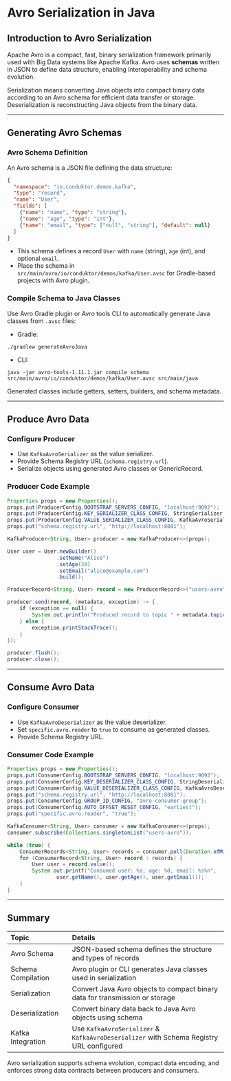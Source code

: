 # Avro Serialization in Java

## Introduction to Avro Serialization

Apache Avro is a compact, fast, binary serialization framework primarily used with Big Data systems like Apache Kafka. Avro uses **schemas** written in JSON to define data structure, enabling interoperability and schema evolution.

Serialization means converting Java objects into compact binary data according to an Avro schema for efficient data transfer or storage. Deserialization is reconstructing Java objects from the binary data.

***

## Generating Avro Schemas

### Avro Schema Definition

An Avro schema is a JSON file defining the data structure:

```json
{
  "namespace": "io.conduktor.demos.kafka",
  "type": "record",
  "name": "User",
  "fields": [
    {"name": "name", "type": "string"},
    {"name": "age", "type": "int"},
    {"name": "email", "type": ["null", "string"], "default": null}
  ]
}
```

- This schema defines a record `User` with `name` (string), `age` (int), and optional `email`.
- Place the schema in `src/main/avro/io/conduktor/demos/kafka/User.avsc` for Gradle-based projects with Avro plugin.


### Compile Schema to Java Classes

Use Avro Gradle plugin or Avro tools CLI to automatically generate Java classes from `.avsc` files:

- Gradle:

```
./gradlew generateAvroJava
```

- CLI:

```
java -jar avro-tools-1.11.1.jar compile schema src/main/avro/io/conduktor/demos/kafka/User.avsc src/main/java
```


Generated classes include getters, setters, builders, and schema metadata.

***

## Produce Avro Data

### Configure Producer

- Use `KafkaAvroSerializer` as the value serializer.
- Provide Schema Registry URL (`schema.registry.url`).
- Serialize objects using generated Avro classes or GenericRecord.


### Producer Code Example

```java
Properties props = new Properties();
props.put(ProducerConfig.BOOTSTRAP_SERVERS_CONFIG, "localhost:9092");
props.put(ProducerConfig.KEY_SERIALIZER_CLASS_CONFIG, StringSerializer.class.getName());
props.put(ProducerConfig.VALUE_SERIALIZER_CLASS_CONFIG, KafkaAvroSerializer.class.getName());
props.put("schema.registry.url", "http://localhost:8081");

KafkaProducer<String, User> producer = new KafkaProducer<>(props);

User user = User.newBuilder()
                .setName("Alice")
                .setAge(30)
                .setEmail("alice@example.com")
                .build();

ProducerRecord<String, User> record = new ProducerRecord<>("users-avro", "user1", user);

producer.send(record, (metadata, exception) -> {
    if (exception == null) {
        System.out.println("Produced record to topic " + metadata.topic());
    } else {
        exception.printStackTrace();
    }
});

producer.flush();
producer.close();
```


***

## Consume Avro Data

### Configure Consumer

- Use `KafkaAvroDeserializer` as the value deserializer.
- Set `specific.avro.reader` to `true` to consume as generated classes.
- Provide Schema Registry URL.


### Consumer Code Example

```java
Properties props = new Properties();
props.put(ConsumerConfig.BOOTSTRAP_SERVERS_CONFIG, "localhost:9092");
props.put(ConsumerConfig.KEY_DESERIALIZER_CLASS_CONFIG, StringDeserializer.class.getName());
props.put(ConsumerConfig.VALUE_DESERIALIZER_CLASS_CONFIG, KafkaAvroDeserializer.class.getName());
props.put("schema.registry.url", "http://localhost:8081");
props.put(ConsumerConfig.GROUP_ID_CONFIG, "avro-consumer-group");
props.put(ConsumerConfig.AUTO_OFFSET_RESET_CONFIG, "earliest");
props.put("specific.avro.reader", "true");

KafkaConsumer<String, User> consumer = new KafkaConsumer<>(props);
consumer.subscribe(Collections.singletonList("users-avro"));

while (true) {
    ConsumerRecords<String, User> records = consumer.poll(Duration.ofMillis(1000));
    for (ConsumerRecord<String, User> record : records) {
        User user = record.value();
        System.out.printf("Consumed user: %s, age: %d, email: %s%n",
                user.getName(), user.getAge(), user.getEmail());
    }
}
```


***

## Summary

| Topic | Details |
| :-- | :-- |
| Avro Schema | JSON-based schema defines the structure and types of records |
| Schema Compilation | Avro plugin or CLI generates Java classes used in serialization |
| Serialization | Convert Java Avro objects to compact binary data for transmission or storage |
| Deserialization | Convert binary data back to Java Avro objects using schema |
| Kafka Integration | Use `KafkaAvroSerializer` \& `KafkaAvroDeserializer` with Schema Registry URL configured |

Avro serialization supports schema evolution, compact data encoding, and enforces strong data contracts between producers and consumers.
